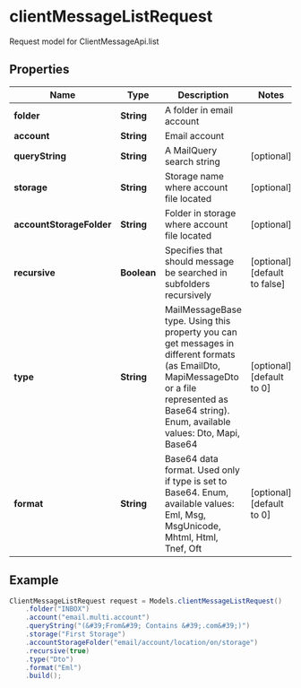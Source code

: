 # clientMessageListRequest

Request model for ClientMessageApi.list

## Properties

Name | Type | Description | Notes
---- | ---- | ----------- | -----
**folder** | **String**| A folder in email account |
**account** | **String**| Email account |
**queryString** | **String**| A MailQuery search string | [optional]
**storage** | **String**| Storage name where account file located | [optional]
**accountStorageFolder** | **String**| Folder in storage where account file located | [optional]
**recursive** | **Boolean**| Specifies that should message be searched in subfolders recursively | [optional] [default to false]
**type** | **String**| MailMessageBase type. Using this property you can get messages in different formats (as EmailDto, MapiMessageDto or a file represented as Base64 string).              Enum, available values: Dto, Mapi, Base64 | [optional] [default to 0]
**format** | **String**| Base64 data format. Used only if type is set to Base64. Enum, available values: Eml, Msg, MsgUnicode, Mhtml, Html, Tnef, Oft | [optional] [default to 0]

## Example
```java
ClientMessageListRequest request = Models.clientMessageListRequest()
    .folder("INBOX")
    .account("email.multi.account")
    .queryString("(&#39;From&#39; Contains &#39;.com&#39;)")
    .storage("First Storage")
    .accountStorageFolder("email/account/location/on/storage")
    .recursive(true)
    .type("Dto")
    .format("Eml")
    .build();
```

